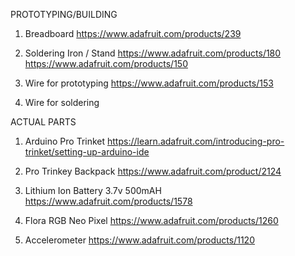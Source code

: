 PROTOTYPING/BUILDING
1. Breadboard
https://www.adafruit.com/products/239

2. Soldering Iron / Stand
https://www.adafruit.com/products/180
https://www.adafruit.com/products/150

3. Wire for prototyping
https://www.adafruit.com/products/153

4. Wire for soldering

ACTUAL PARTS

1. Arduino Pro Trinket
https://learn.adafruit.com/introducing-pro-trinket/setting-up-arduino-ide

2. Pro Trinkey Backpack
https://www.adafruit.com/product/2124

3. Lithium Ion Battery 3.7v 500mAH
https://www.adafruit.com/products/1578

4. Flora RGB Neo Pixel
https://www.adafruit.com/products/1260

5. Accelerometer
https://www.adafruit.com/products/1120
